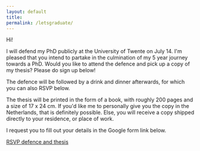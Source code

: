 ```yaml
---
layout: default
title:
permalink: /letsgraduate/
---
```

Hi!

I will defend my PhD publicly at the University of Twente on July 14. I'm pleased that you intend to partake in the culmination of my 5 year journey towards a PhD. Would you like to attend the defence and pick up a copy of my thesis? Please do sign up below!

The defence will be followed by a drink and dinner afterwards, for which you can also RSVP below.

The thesis will be printed in the form of a book, with roughly 200 pages and a size of 17 x 24 cm. If you'd like me to personally give you the copy in the Netherlands, that is definitely possible. Else, you will receive a copy shipped directly to your residence, or place of work. 

I request you to fill out your details in the Google form link below.

[RSVP defence and thesis](https://forms.gle/DHeLsosfQGqrfrW77)


